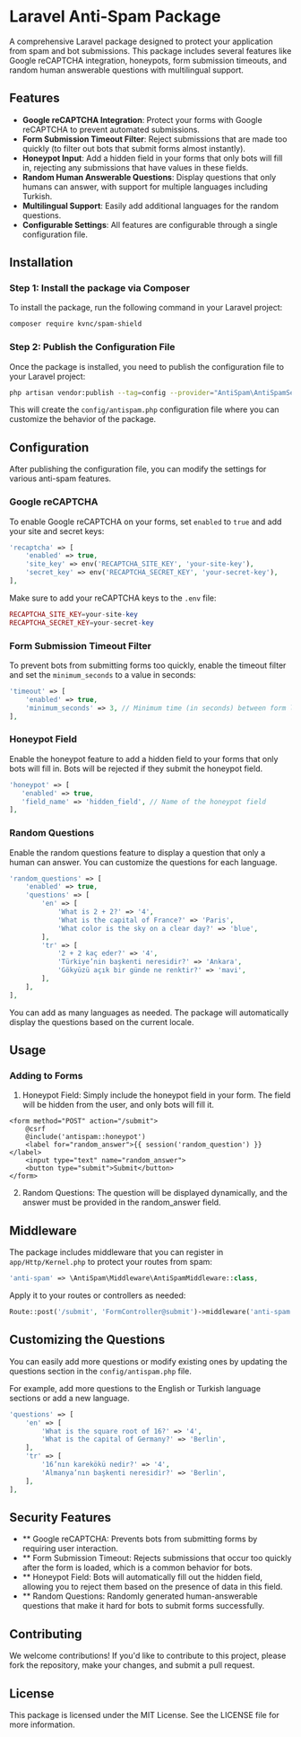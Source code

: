 # Laravel Anti-Spam Package

A comprehensive Laravel package designed to protect your application from spam and bot submissions. This package includes several features like Google reCAPTCHA integration, honeypots, form submission timeouts, and random human answerable questions with multilingual support.

## Features

- **Google reCAPTCHA Integration**: Protect your forms with Google reCAPTCHA to prevent automated submissions.
- **Form Submission Timeout Filter**: Reject submissions that are made too quickly (to filter out bots that submit forms almost instantly).
- **Honeypot Input**: Add a hidden field in your forms that only bots will fill in, rejecting any submissions that have values in these fields.
- **Random Human Answerable Questions**: Display questions that only humans can answer, with support for multiple languages including Turkish.
- **Multilingual Support**: Easily add additional languages for the random questions.
- **Configurable Settings**: All features are configurable through a single configuration file.

## Installation

### Step 1: Install the package via Composer

To install the package, run the following command in your Laravel project:

```bash
composer require kvnc/spam-shield
```
### Step 2: Publish the Configuration File
Once the package is installed, you need to publish the configuration file to your Laravel project:
```bash
php artisan vendor:publish --tag=config --provider="AntiSpam\AntiSpamServiceProvider"
```
This will create the `config/antispam.php` configuration file where you can customize the behavior of the package.

## Configuration
After publishing the configuration file, you can modify the settings for various anti-spam features.

### Google reCAPTCHA
To enable Google reCAPTCHA on your forms, set `enabled` to `true` and add your site and secret keys:
```php
'recaptcha' => [
    'enabled' => true,
    'site_key' => env('RECAPTCHA_SITE_KEY', 'your-site-key'),
    'secret_key' => env('RECAPTCHA_SECRET_KEY', 'your-secret-key'),
],
```
Make sure to add your reCAPTCHA keys to the `.env` file:
```php
RECAPTCHA_SITE_KEY=your-site-key
RECAPTCHA_SECRET_KEY=your-secret-key
```
### Form Submission Timeout Filter
To prevent bots from submitting forms too quickly, enable the timeout filter and set the `minimum_seconds` to a value in seconds:
```php
'timeout' => [
    'enabled' => true,
    'minimum_seconds' => 3, // Minimum time (in seconds) between form load and submission
],
```
### Honeypot Field
 Enable the honeypot feature to add a hidden field to your forms that only bots will fill in. Bots will be rejected if they submit the honeypot field.
 ```php
'honeypot' => [
    'enabled' => true,
    'field_name' => 'hidden_field', // Name of the honeypot field
],
```
### Random Questions
Enable the random questions feature to display a question that only a human can answer. You can customize the questions for each language.
```php
'random_questions' => [
    'enabled' => true,
    'questions' => [
        'en' => [
            'What is 2 + 2?' => '4',
            'What is the capital of France?' => 'Paris',
            'What color is the sky on a clear day?' => 'blue',
        ],
        'tr' => [
            '2 + 2 kaç eder?' => '4',
            'Türkiye’nin başkenti neresidir?' => 'Ankara',
            'Gökyüzü açık bir günde ne renktir?' => 'mavi',
        ],
    ],
],
```
You can add as many languages as needed. The package will automatically display the questions based on the current locale.

## Usage
### Adding to Forms
1. Honeypot Field: Simply include the honeypot field in your form. The field will be hidden from the user, and only bots will fill it.
```blade
<form method="POST" action="/submit">
    @csrf
    @include('antispam::honeypot')
    <label for="random_answer">{{ session('random_question') }}</label>
    <input type="text" name="random_answer">
    <button type="submit">Submit</button>
</form>
```
2. Random Questions: The question will be displayed dynamically, and the answer must be provided in the random_answer field.

## Middleware
The package includes middleware that you can register in `app/Http/Kernel.php` to protect your routes from spam:
```php
'anti-spam' => \AntiSpam\Middleware\AntiSpamMiddleware::class,
```
Apply it to your routes or controllers as needed:
```php
Route::post('/submit', 'FormController@submit')->middleware('anti-spam');
```
## Customizing the Questions
You can easily add more questions or modify existing ones by updating the questions section in the `config/antispam.php` file.

For example, add more questions to the English or Turkish language sections or add a new language.
```php
'questions' => [
    'en' => [
        'What is the square root of 16?' => '4',
        'What is the capital of Germany?' => 'Berlin',
    ],
    'tr' => [
        '16’nın karekökü nedir?' => '4',
        'Almanya’nın başkenti neresidir?' => 'Berlin',
    ],
],
```
## Security Features
- ** Google reCAPTCHA: Prevents bots from submitting forms by requiring user interaction.
- ** Form Submission Timeout: Rejects submissions that occur too quickly after the form is loaded, which is a common behavior for bots.
- ** Honeypot Field: Bots will automatically fill out the hidden field, allowing you to reject them based on the presence of data in this field.
- ** Random Questions: Randomly generated human-answerable questions that make it hard for bots to submit forms successfully.

## Contributing
We welcome contributions! If you'd like to contribute to this project, please fork the repository, make your changes, and submit a pull request.

## License
This package is licensed under the MIT License. See the LICENSE file for more information.
